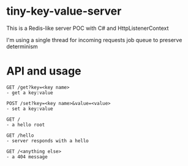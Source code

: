 # tiny-key-value-server
This is a Redis-like server POC with C# and HttpListenerContext

I'm using a single thread for incoming requests job queue to preserve determinism

# API and usage
```
GET /get?key=<key name>
- get a key:value

POST /set?key=<key name>&value=<value>
- set a key:value

GET /
- a hello root

GET /hello
- server responds with a hello

GET /<anything else>
- a 404 message

```
